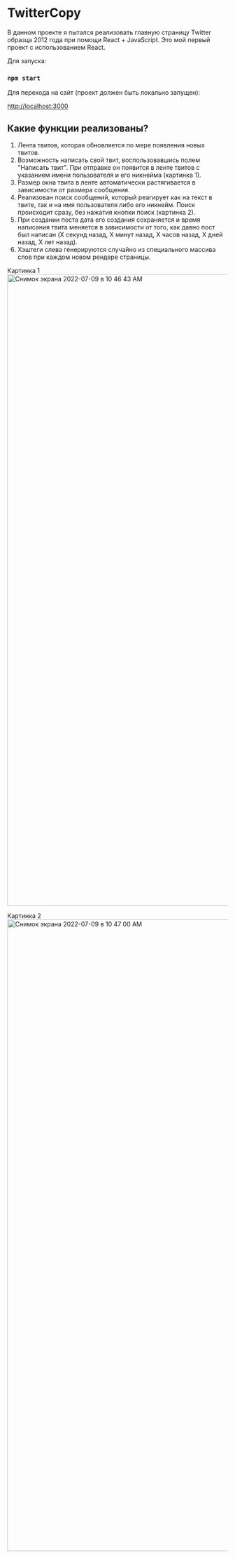 # TwitterCopy

В данном проекте я пытался реализовать главную страницу Twitter образца 2012 года при помощи React + JavaScript. Это мой первый проект с использованием React.

Для запуска:

### `npm start`

Для перехода на сайт (проект должен быть локально запущен):

[http://localhost:3000](http://localhost:3000)

## Какие функции реализованы?

1. Лента твитов, которая обновляется по мере появления новых твитов.
2. Возможность написать свой твит, воспользовавшись полем "Написать твит". При отправке он появится в ленте твитов с указанием имени пользователя и его никнейма (картинка 1).
3. Размер окна твита в ленте автоматически растягивается в зависимости от размера сообщения.
4. Реализован поиск сообщений, который реагирует как на текст в твите, так и на имя пользователя либо его никнейм. Поиск происходит сразу, без нажатия кнопки поиск (картинка 2).
5. При создании поста дата его создания сохраняется и время написания твита меняется в зависимости от того, как давно пост был написан (X секунд назад, X минут назад, X часов назад, X дней назад, X лет назад).
6. Хэштеги слева генерируются случайно из специального массива слов при каждом новом рендере страницы.

Картинка 1
<img width="1440" alt="Снимок экрана 2022-07-09 в 10 46 43 AM" src="https://user-images.githubusercontent.com/91781655/178097168-640cb589-2867-4847-b763-5cb816a5f2e7.png">

Картинка 2
<img width="1440" alt="Снимок экрана 2022-07-09 в 10 47 00 AM" src="https://user-images.githubusercontent.com/91781655/178097189-3c3b893f-fb6c-482b-bbc6-6ca374771a57.png">

